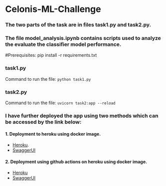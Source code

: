 # Celonis-ML-Challenge

### The two parts of the task are in files task1.py and task2.py.

### The file model_analysis.ipynb contains scripts used to analyze the evaluate the classifier model performance.

#Prerequisites:
pip install -r requirements.txt

### task1.py

Command to run the file:
`python task1.py`

### task2.py

Command to run the file:
`uvicorn task2:app --reload`

### I have further deployed the app using two methods which can be accessed by the link below:

#### 1. Deployment to heroku using docker image.

- [Heroku](https://handclass-290412c88aac.herokuapp.com/).
- [SwaggerUI](https://handclass-290412c88aac.herokuapp.com/docs)

#### 2. Deployment using github actions on heroku using docker image.

- [Heroku](https://handgestureclass-31bbca3bf26e.herokuapp.com/)
- [SwaggerUI](https://handgestureclass-31bbca3bf26e.herokuapp.com/docs)
